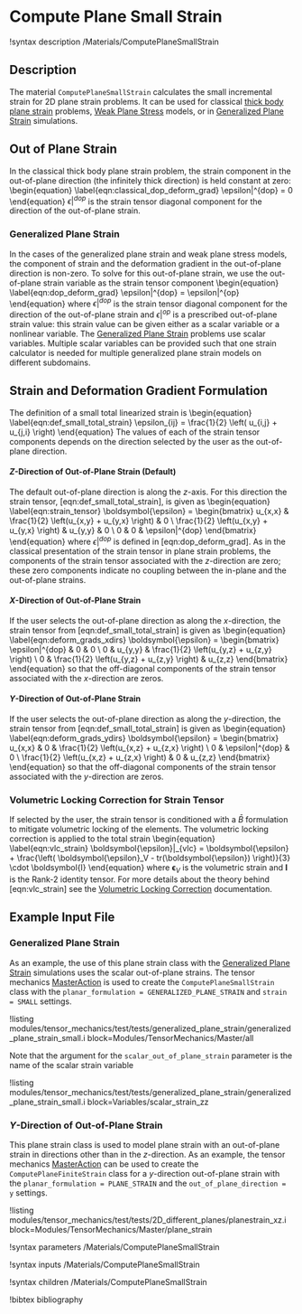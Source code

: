 # Compute Plane Small Strain

!syntax description /Materials/ComputePlaneSmallStrain

## Description

The material `ComputePlaneSmallStrain` calculates the small incremental
strain for 2D plane strain problems. It can be used for  classical
[thick body plane strain](https://en.wikipedia.org/wiki/Plane_stress)
problems, [Weak Plane Stress](/WeakPlaneStress.md) models, or in
[Generalized Plane Strain](tensor_mechanics/generalized_plane_strain.md) simulations.

## Out of Plane Strain

In the classical thick body plane strain problem, the strain
component in the out-of-plane direction (the infinitely thick
direction) is held constant at zero:
\begin{equation}
  \label{eqn:classical_dop_deform_grad}
  \epsilon|^{dop} = 0
\end{equation}
$\epsilon|^{dop}$ is the strain tensor diagonal component for the
direction of the out-of-plane strain.

### Generalized Plane Strain

In the cases of the generalized plane strain and weak plane stress models, the
component of strain and the deformation gradient in the out-of-plane direction
is non-zero. To solve for this out-of-plane strain, we use the out-of-plane
strain variable as the strain tensor component
\begin{equation}
  \label{eqn:dop_deform_grad}
  \epsilon|^{dop} = \epsilon|^{op}
\end{equation}
where $\epsilon|^{dop}$ is the strain tensor diagonal component for
the direction of the out-of-plane strain and $\epsilon|^{op}$ is a
prescribed out-of-plane strain value: this strain value can be
given either as a scalar variable or a nonlinear variable.
The [Generalized Plane Strain](tensor_mechanics/generalized_plane_strain.md)
problems use scalar variables. Multiple scalar variables can be provided such
that one strain calculator is needed for multiple generalized plane strain
models on different subdomains.


## Strain and Deformation Gradient Formulation

The definition of a small total linearized strain is
\begin{equation}
  \label{eqn:def_small_total_strain}
  \epsilon_{ij} = \frac{1}{2} \left( u_{i,j} + u_{j,i}  \right)
\end{equation}
The values of each of the strain tensor components depends on the direction
selected by the user as the out-of-plane direction.

#### $Z$-Direction of Out-of-Plane Strain (Default)

The default out-of-plane direction is along the $z$-axis. For this direction
the strain tensor, [eqn:def_small_total_strain], is given as
\begin{equation}
  \label{eqn:strain_tensor}
  \boldsymbol{\epsilon} = \begin{bmatrix}
                u_{x,x} & \frac{1}{2} \left(u_{x,y} + u_{y,x} \right) & 0 \\
                \frac{1}{2} \left(u_{x,y} + u_{y,x} \right) & u_{y,y} & 0 \\
                0 & 0 & \epsilon|^{dop}
              \end{bmatrix}
\end{equation}
where $\epsilon|^{dop}$ is defined in [eqn:dop_deform_grad].
As in the classical presentation of the strain tensor in plane
strain problems, the components of the strain tensor associated
with the $z$-direction are zero; these zero components indicate no
coupling between the in-plane and the out-of-plane strains.

#### $X$-Direction of Out-of-Plane Strain

If the user selects the out-of-plane direction as along the
$x$-direction, the strain tensor from [eqn:def_small_total_strain]
is given as
\begin{equation}
  \label{eqn:deform_grads_xdirs}
  \boldsymbol{\epsilon} = \begin{bmatrix}
                \epsilon|^{dop} & 0 & 0 \\
                0 & u_{y,y} & \frac{1}{2} \left(u_{y,z} + u_{z,y} \right) \\
                0 & \frac{1}{2} \left(u_{y,z} + u_{z,y} \right) & u_{z,z}
              \end{bmatrix}
\end{equation}
so that the off-diagonal components of the strain tensor associated
with the $x$-direction are zeros.

#### $Y$-Direction of Out-of-Plane Strain

If the user selects the out-of-plane direction as along the
$y$-direction, the strain tensor from [eqn:def_small_total_strain]
is given as
\begin{equation}
  \label{eqn:deform_grads_ydirs}
  \boldsymbol{\epsilon} = \begin{bmatrix}
                u_{x,x} & 0 & \frac{1}{2} \left(u_{x,z} + u_{z,x} \right) \\
                0 & \epsilon|^{dop} & 0 \\
                \frac{1}{2} \left(u_{x,z} + u_{z,x} \right) & 0 & u_{z,z}
              \end{bmatrix}
\end{equation}
so that the off-diagonal components of the strain tensor associated
with the $y$-direction are zeros.

### Volumetric Locking Correction for Strain Tensor

If selected by the user, the strain tensor is conditioned with
a $\bar{B}$ formulation to mitigate volumetric locking of the elements.
The volumetric locking correction is applied to the total strain
\begin{equation}
  \label{eqn:vlc_strain}
  \boldsymbol{\epsilon}|_{vlc} = \boldsymbol{\epsilon} + \frac{\left( \boldsymbol{\epsilon}_V - tr(\boldsymbol{\epsilon}) \right)}{3} \cdot \boldsymbol{I}
\end{equation}
where $\boldsymbol{\epsilon}_V$ is the volumetric strain and $\boldsymbol{I}$
is the Rank-2 identity tensor. For more details about the theory
behind [eqn:vlc_strain] see the
[Volumetric Locking Correction](/tensor_mechanics/VolumetricLocking.md)
documentation.

## Example Input File

### Generalized Plane Strain

As an example, the use of this plane strain class with the
[Generalized Plane Strain](tensor_mechanics/generalized_plane_strain.md)
simulations uses the scalar out-of-plane strains. The tensor mechanics
[MasterAction](/Modules/TensorMechanics/Master/index.md) is used to create the
`ComputePlaneSmallStrain` class with the `planar_formulation = GENERALIZED_PLANE_STRAIN`
and `strain = SMALL` settings.

!listing modules/tensor_mechanics/test/tests/generalized_plane_strain/generalized_plane_strain_small.i block=Modules/TensorMechanics/Master/all

Note that the argument for the `scalar_out_of_plane_strain` parameter is the
name of the scalar strain variable

!listing modules/tensor_mechanics/test/tests/generalized_plane_strain/generalized_plane_strain_small.i block=Variables/scalar_strain_zz

### $Y$-Direction of Out-of-Plane Strain

This plane strain class is used to model plane strain with an out-of-plane strain
in directions other than in the $z$-direction. As an example, the tensor mechanics
[MasterAction](/Modules/TensorMechanics/Master/index.md) can be used to create
the `ComputePlaneFiniteStrain` class for a $y$-direction out-of-plane strain with
the `planar_formulation = PLANE_STRAIN` and the `out_of_plane_direction = y`
settings.

!listing modules/tensor_mechanics/test/tests/2D_different_planes/planestrain_xz.i block=Modules/TensorMechanics/Master/plane_strain

!syntax parameters /Materials/ComputePlaneSmallStrain

!syntax inputs /Materials/ComputePlaneSmallStrain

!syntax children /Materials/ComputePlaneSmallStrain

!bibtex bibliography
